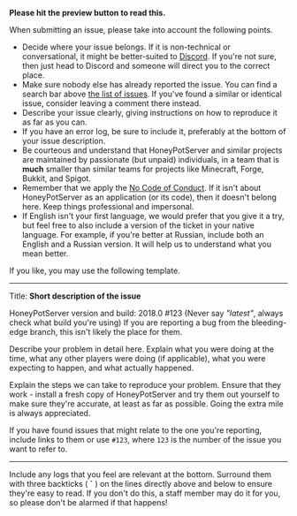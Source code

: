 **Please hit the preview button to read this.**

When submitting an issue, please take into account the following points.

* Decide where your issue belongs. If it is non-technical or
  conversational, it might be better-suited to [Discord](https://discord.gg/5uKQjhY).
  If you're not sure, then just head to Discord and someone will direct you to the correct place.
* Make sure nobody else has already reported the issue.
  You can find a search bar above [the list of issues](https://github.com/BarelyAPrincess/HoneyPotServer/search?type=Issues).
  If you've found a similar or identical issue, consider leaving a comment there instead.
* Describe your issue clearly, giving instructions on how to reproduce it as far as you can.
* If you have an error log, be sure to include it, preferably at the bottom of your issue description.
* Be courteous and understand that HoneyPotServer and similar projects are maintained by
  passionate (but unpaid) individuals, in a team that is **much** smaller
  than similar teams for projects like Minecraft, Forge, Bukkit, and Spigot.
* Remember that we apply the [No Code of Conduct](https://github.com/domgetter/NCoC). 
  If it isn't about HoneyPotServer as an application (or its code), then it doesn't belong here.
  Keep things professional and impersonal.
* If English isn't your first language, we would prefer that you give it a try,
  but feel free to also include a version of the ticket in your native language.
  For example, if you're better at Russian, include both an English and a Russian
  version. It will help us to understand what you mean better.

If you like, you may use the following template.

---

Title: **Short description of the issue**

HoneyPotServer version and build: 2018.0 #123 (Never say *"latest"*, always check what build you're using)
If you are reporting a bug from the bleeding-edge branch, this isn't likely the place for them.

Describe your problem in detail here. Explain what you were doing at the time,
what any other players were doing (if applicable), what you were expecting to happen,
and what actually happened.

Explain the steps we can take to reproduce your problem. Ensure that they work - install
a fresh copy of HoneyPotServer and try them out yourself to make sure they're accurate, at least
as far as possible. Going the extra mile is always appreciated.

If you have found issues that might relate to the one you're reporting, include links to them
or use `#123`, where `123` is the number of the issue you want to refer to.

---

Include any logs that you feel are relevant at the bottom. Surround them with three backticks 
( **`** ) on the lines directly above and below to ensure they're easy to read. If you don't do this,
a staff member may do it for you, so please don't be alarmed if that happens!

